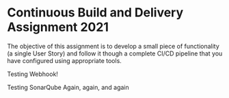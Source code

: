 # Continuous Build and Delivery Assignment 2021

The objective of this assignment is to develop a small piece of functionality (a single User Story) and follow it though a complete CI/CD pipeline that you have configured using appropriate tools. 

Testing Webhook!

Testing SonarQube Again, again, and again
